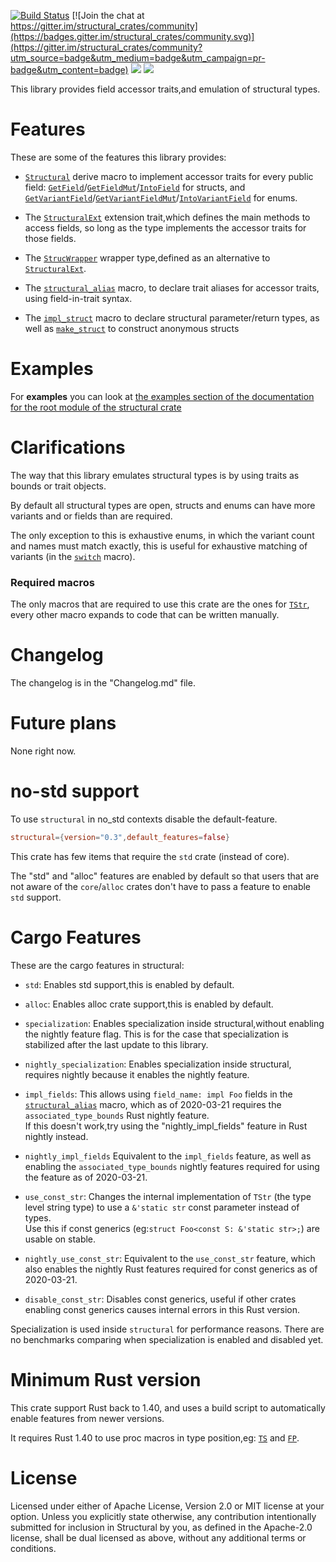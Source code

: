 [![Build Status](https://travis-ci.org/rodrimati1992/structural_crates.svg?branch=master)](https://travis-ci.org/rodrimati1992/structural_crates) [![Join the chat at https://gitter.im/structural_crates/community](https://badges.gitter.im/structural_crates/community.svg)](https://gitter.im/structural_crates/community?utm_source=badge&utm_medium=badge&utm_campaign=pr-badge&utm_content=badge)
[![](https://img.shields.io/crates/v/structural.svg)][crates-io]
[![](https://docs.rs/structural/badge.svg)][api-docs]

[crates-io]: https://crates.io/crates/structural
[api-docs]: https://docs.rs/structural


This library provides field accessor traits,and emulation of structural types.

# Features

These are some of the features this library provides:

- [`Structural`] derive macro to implement accessor traits for every public field:
[`GetField`]/[`GetFieldMut`]/[`IntoField`] for structs,
and [`GetVariantField`]/[`GetVariantFieldMut`]/[`IntoVariantField`] for enums.

- The [`StructuralExt`] extension trait,which defines the main methods to access fields,
so long as the type implements the accessor traits for those fields.

- The [`StrucWrapper`] wrapper type,defined as an alternative to [`StructuralExt`].

- The [`structural_alias`] macro, to declare trait aliases for accessor traits,
using field-in-trait syntax.

- The [`impl_struct`] macro to declare structural parameter/return types,
as well as [`make_struct`] to construct anonymous structs


# Examples

For **examples** you can look at
[the examples section of the documentation for the root module of the structural crate
](https://docs.rs/structural/0.3/structural/index.html#root-mod-examples)

# Clarifications

The way that this library emulates structural types is by using traits as bounds
or trait objects.

By default all structural types are open,
structs and enums can have more variants and or fields than are required.

The only exception to this is exhaustive enums,
in which the variant count and names must match exactly,
this is useful for exhaustive matching of variants (in the [`switch`] macro).

### Required macros

The only macros that are required to use this crate are the ones for [`TStr`],
every other macro expands to code that can be written manually.

# Changelog

The changelog is in the "Changelog.md" file.

# Future plans

None right now.

# no-std support

To use `structural` in no_std contexts disable the default-feature.

```toml
structural={version="0.3",default_features=false}
```

This crate has few items that require the `std` crate (instead of core).

The "std" and "alloc" features are enabled by default so that users that are not
aware of the `core`/`alloc` crates don't have to pass a feature to enable `std` support.

# Cargo Features

These are the cargo features in structural:

- `std`: Enables std support,this is enabled by default.

- `alloc`:
    Enables alloc crate support,this is enabled by default.

- `specialization`:
    Enables specialization inside structural,without enabling the nightly feature flag.
    This is for the case that specialization is stabilized after the last update to this library.

- `nightly_specialization`:
    Enables specialization inside structural,
    requires nightly because it enables the nightly feature.

- `impl_fields`:
    This allows using `field_name: impl Foo` fields in the [`structural_alias`] macro,
    which as of 2020-03-21 requires the `associated_type_bounds` Rust nightly feature.<br>
    If this doesn't work,try using the "nightly_impl_fields" feature in Rust nightly instead.

- `nightly_impl_fields`
    Equivalent to the `impl_fields` feature,
    as well as enabling the `associated_type_bounds` nightly features required
    for using the feature as of 2020-03-21.

- `use_const_str`:
    Changes the internal implementation of `TStr` (the type level string type)
    to use a `&'static str` const parameter instead of types.<br>
    Use this if const generics (eg:`struct Foo<const S: &'static str>;`) are usable on stable.

- `nightly_use_const_str`:
    Equivalent to the `use_const_str` feature,
    which also enables the nightly Rust features required for const generics as of 2020-03-21.

- `disable_const_str`:
    Disables const generics,
    useful if other crates enabling const generics causes internal errors in this Rust version.

Specialization is used inside `structural` for performance reasons.
There are no benchmarks comparing when specialization is enabled and disabled yet.

# Minimum Rust version

This crate support Rust back to 1.40,
and uses a build script to automatically enable features from newer versions.

It requires Rust 1.40 to use proc macros in type position,eg: [`TS`] and [`FP`].

# License

Licensed under either of Apache License, Version 2.0 or MIT license at your option.
Unless you explicitly state otherwise, any contribution intentionally submitted for inclusion in Structural by you, as defined in the Apache-2.0 license, shall be dual licensed as above, without any additional terms or conditions. 




[`Structural`]:
https://docs.rs/structural/0.3/structural/docs/structural_macro/index.html
[`GetField`]:
https://docs.rs/structural/0.3/structural/field/trait.GetField.html
[`GetFieldMut`]:
https://docs.rs/structural/0.3/structural/field/trait.GetFieldMut.html
[`IntoField`]:
https://docs.rs/structural/0.3/structural/field/trait.IntoField.html
[`GetVariantField`]:
https://docs.rs/structural/0.3/structural/field/trait.GetVariantField.html
[`GetVariantFieldMut`]:
https://docs.rs/structural/0.3/structural/field/trait.GetVariantFieldMut.html
[`IntoVariantField`]:
https://docs.rs/structural/0.3/structural/field/trait.IntoVariantField.html

[`StrucWrapper`]: 
https://docs.rs/structural/0.3/structural/struct.StrucWrapper.html

[`StructuralExt`]:
https://docs.rs/structural/0.3/structural/trait.StructuralExt.html
[`impl_struct`]:
https://docs.rs/structural/0.3/structural/macro.impl_struct.html
[`make_struct`]:
https://docs.rs/structural/0.3/structural/macro.make_struct.html
[`structural_alias`]:
https://docs.rs/structural/0.3/structural/macro.structural_alias.html
[`switch`]:
https://docs.rs/structural/0.3/structural/macro.switch.html
[`TStr`]:
https://docs.rs/structural/0.3/structural/struct.TStr.html
[`TS`]:
https://docs.rs/structural/0.3/structural/macro.TS.html
[`FP`]:
https://docs.rs/structural/0.3/structural/macro.FP.html
